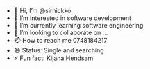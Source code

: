 - 👋 Hi, I’m @sirnickko
- 👀 I’m interested in software development
- 🌱 I’m currently learning software engineering
- 💞️ I’m looking to collaborate on ...
- 📫 How to reach me 0748184217
- 😄 Status: Single and searching
- ⚡ Fun fact: Kijana Hendsam

<!---
sirnickko/sirnickko is a ✨ special ✨ repository because its `README.md` (this file) appears on your GitHub profile.
You can click the Preview link to take a look at your changes.
--->
